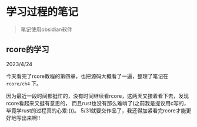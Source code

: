 # 学习过程的笔记

> 笔记使用obsidian软件

## rcore的学习

2023/4/24

今天看完了rcore教程的第四章，也把源码大概看了一遍，整理了笔记在 `rcore/ch4` 下。

因为最近一段时间都挺忙的，没有时间继续看rcore，这两天又接着看下去，发现rcore看起来又挺有意思的，
而且rust也没有那么难啃了(之前我是提议用c写的，毕竟学rust的过程真的心累:())。
5/31就要交作品了，我还得加紧看完rcore才能更好地写出来啊!!